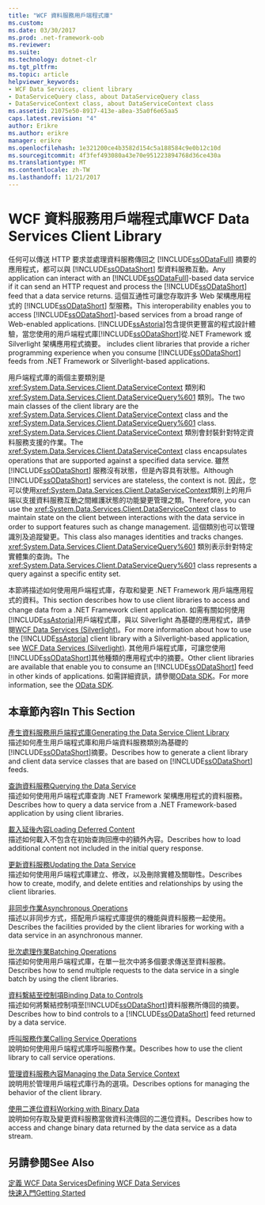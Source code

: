 ```yaml
---
title: "WCF 資料服務用戶端程式庫"
ms.custom: 
ms.date: 03/30/2017
ms.prod: .net-framework-oob
ms.reviewer: 
ms.suite: 
ms.technology: dotnet-clr
ms.tgt_pltfrm: 
ms.topic: article
helpviewer_keywords:
- WCF Data Services, client library
- DataServiceQuery class, about DataServiceQuery class
- DataServiceContext class, about DataServiceContext class
ms.assetid: 21075e50-8917-413e-a8ea-35a0f6e65aa5
caps.latest.revision: "4"
author: Erikre
ms.author: erikre
manager: erikre
ms.openlocfilehash: 1e321200ce4b3582d154c5a188584c9e0b12c10d
ms.sourcegitcommit: 4f3fef493080a43e70e951223894768d36ce430a
ms.translationtype: MT
ms.contentlocale: zh-TW
ms.lasthandoff: 11/21/2017
---
```

# <a name="wcf-data-services-client-library"></a><span data-ttu-id="a8a09-102">WCF 資料服務用戶端程式庫</span><span class="sxs-lookup"><span data-stu-id="a8a09-102">WCF Data Services Client Library</span></span>
<span data-ttu-id="a8a09-103">任何可以傳送 HTTP 要求並處理資料服務傳回之 [!INCLUDE[ssODataFull](../../../../includes/ssodatafull-md.md)] 摘要的應用程式，都可以與 [!INCLUDE[ssODataShort](../../../../includes/ssodatashort-md.md)] 型資料服務互動。</span><span class="sxs-lookup"><span data-stu-id="a8a09-103">Any application can interact with an [!INCLUDE[ssODataFull](../../../../includes/ssodatafull-md.md)]-based data service if it can send an HTTP request and process the [!INCLUDE[ssODataShort](../../../../includes/ssodatashort-md.md)] feed that a data service returns.</span></span> <span data-ttu-id="a8a09-104">這個互通性可讓您存取許多 Web 架構應用程式的 [!INCLUDE[ssODataShort](../../../../includes/ssodatashort-md.md)] 型服務。</span><span class="sxs-lookup"><span data-stu-id="a8a09-104">This interoperability enables you to access [!INCLUDE[ssODataShort](../../../../includes/ssodatashort-md.md)]-based services from a broad range of Web-enabled applications.</span></span> [!INCLUDE[ssAstoria](../../../../includes/ssastoria-md.md)]<span data-ttu-id="a8a09-105">包含提供更豐富的程式設計體驗，當您使用的用戶端程式庫[!INCLUDE[ssODataShort](../../../../includes/ssodatashort-md.md)]從.NET Framework 或 Silverlight 架構應用程式摘要。</span><span class="sxs-lookup"><span data-stu-id="a8a09-105"> includes client libraries that provide a richer programming experience when you consume [!INCLUDE[ssODataShort](../../../../includes/ssodatashort-md.md)] feeds from .NET Framework or Silverlight-based applications.</span></span>  
  
 <span data-ttu-id="a8a09-106">用戶端程式庫的兩個主要類別是 <xref:System.Data.Services.Client.DataServiceContext> 類別和 <xref:System.Data.Services.Client.DataServiceQuery%601> 類別。</span><span class="sxs-lookup"><span data-stu-id="a8a09-106">The two main classes of the client library are the <xref:System.Data.Services.Client.DataServiceContext> class and the <xref:System.Data.Services.Client.DataServiceQuery%601> class.</span></span> <span data-ttu-id="a8a09-107"><xref:System.Data.Services.Client.DataServiceContext> 類別會封裝針對特定資料服務支援的作業。</span><span class="sxs-lookup"><span data-stu-id="a8a09-107">The <xref:System.Data.Services.Client.DataServiceContext> class encapsulates operations that are supported against a specified data service.</span></span> <span data-ttu-id="a8a09-108">雖然 [!INCLUDE[ssODataShort](../../../../includes/ssodatashort-md.md)] 服務沒有狀態，但是內容具有狀態。</span><span class="sxs-lookup"><span data-stu-id="a8a09-108">Although [!INCLUDE[ssODataShort](../../../../includes/ssodatashort-md.md)] services are stateless, the context is not.</span></span> <span data-ttu-id="a8a09-109">因此，您可以使用<xref:System.Data.Services.Client.DataServiceContext>類別上的用戶端以支援資料服務互動之間維護狀態的功能變更管理之類。</span><span class="sxs-lookup"><span data-stu-id="a8a09-109">Therefore, you can use the <xref:System.Data.Services.Client.DataServiceContext> class to maintain state on the client between interactions with the data service in order to support features such as change management.</span></span> <span data-ttu-id="a8a09-110">這個類別也可以管理識別及追蹤變更。</span><span class="sxs-lookup"><span data-stu-id="a8a09-110">This class also manages identities and tracks changes.</span></span> <span data-ttu-id="a8a09-111"><xref:System.Data.Services.Client.DataServiceQuery%601> 類別表示針對特定實體集的查詢。</span><span class="sxs-lookup"><span data-stu-id="a8a09-111">The <xref:System.Data.Services.Client.DataServiceQuery%601> class represents a query against a specific entity set.</span></span>  
  
 <span data-ttu-id="a8a09-112">本節將描述如何使用用戶端程式庫，存取和變更 .NET Framework 用戶端應用程式的資料。</span><span class="sxs-lookup"><span data-stu-id="a8a09-112">This section describes how to use client libraries to access and change data from a .NET Framework client application.</span></span> <span data-ttu-id="a8a09-113">如需有關如何使用[!INCLUDE[ssAstoria](../../../../includes/ssastoria-md.md)]用戶端程式庫，與以 Silverlight 為基礎的應用程式，請參閱[WCF Data Services (Silverlight)](http://go.microsoft.com/fwlink/?LinkId=186016)。</span><span class="sxs-lookup"><span data-stu-id="a8a09-113">For more information about how to use the [!INCLUDE[ssAstoria](../../../../includes/ssastoria-md.md)] client library with a Silverlight-based application, see [WCF Data Services (Silverlight)](http://go.microsoft.com/fwlink/?LinkId=186016).</span></span> <span data-ttu-id="a8a09-114">其他用戶端程式庫，可讓您使用[!INCLUDE[ssODataShort](../../../../includes/ssodatashort-md.md)]其他種類的應用程式中的摘要。</span><span class="sxs-lookup"><span data-stu-id="a8a09-114">Other client libraries are available that enable you to consume an [!INCLUDE[ssODataShort](../../../../includes/ssodatashort-md.md)] feed in other kinds of applications.</span></span> <span data-ttu-id="a8a09-115">如需詳細資訊，請參閱[OData SDK](http://go.microsoft.com/fwlink/?LinkID=185796)。</span><span class="sxs-lookup"><span data-stu-id="a8a09-115">For more information, see the [OData SDK](http://go.microsoft.com/fwlink/?LinkID=185796).</span></span>  
  
## <a name="in-this-section"></a><span data-ttu-id="a8a09-116">本章節內容</span><span class="sxs-lookup"><span data-stu-id="a8a09-116">In This Section</span></span>  
 [<span data-ttu-id="a8a09-117">產生資料服務用戶端程式庫</span><span class="sxs-lookup"><span data-stu-id="a8a09-117">Generating the Data Service Client Library</span></span>](../../../../docs/framework/data/wcf/generating-the-data-service-client-library-wcf-data-services.md)  
 <span data-ttu-id="a8a09-118">描述如何產生用戶端程式庫和用戶端資料服務類別為基礎的[!INCLUDE[ssODataShort](../../../../includes/ssodatashort-md.md)]摘要。</span><span class="sxs-lookup"><span data-stu-id="a8a09-118">Describes how to generate a client library and client data service classes that are based on [!INCLUDE[ssODataShort](../../../../includes/ssodatashort-md.md)] feeds.</span></span>  
  
 [<span data-ttu-id="a8a09-119">查詢資料服務</span><span class="sxs-lookup"><span data-stu-id="a8a09-119">Querying the Data Service</span></span>](../../../../docs/framework/data/wcf/querying-the-data-service-wcf-data-services.md)  
 <span data-ttu-id="a8a09-120">描述如何使用用戶端程式庫查詢 .NET Framework 架構應用程式的資料服務。</span><span class="sxs-lookup"><span data-stu-id="a8a09-120">Describes how to query a data service from a .NET Framework-based application by using client libraries.</span></span>  
  
 [<span data-ttu-id="a8a09-121">載入延後內容</span><span class="sxs-lookup"><span data-stu-id="a8a09-121">Loading Deferred Content</span></span>](../../../../docs/framework/data/wcf/loading-deferred-content-wcf-data-services.md)  
 <span data-ttu-id="a8a09-122">描述如何載入不包含在初始查詢回應中的額外內容。</span><span class="sxs-lookup"><span data-stu-id="a8a09-122">Describes how to load additional content not included in the initial query response.</span></span>  
  
 [<span data-ttu-id="a8a09-123">更新資料服務</span><span class="sxs-lookup"><span data-stu-id="a8a09-123">Updating the Data Service</span></span>](../../../../docs/framework/data/wcf/updating-the-data-service-wcf-data-services.md)  
 <span data-ttu-id="a8a09-124">描述如何使用用戶端程式庫建立、修改，以及刪除實體及關聯性。</span><span class="sxs-lookup"><span data-stu-id="a8a09-124">Describes how to create, modify, and delete entities and relationships by using the client libraries.</span></span>  
  
 [<span data-ttu-id="a8a09-125">非同步作業</span><span class="sxs-lookup"><span data-stu-id="a8a09-125">Asynchronous Operations</span></span>](../../../../docs/framework/data/wcf/asynchronous-operations-wcf-data-services.md)  
 <span data-ttu-id="a8a09-126">描述以非同步方式，搭配用戶端程式庫提供的機能與資料服務一起使用。</span><span class="sxs-lookup"><span data-stu-id="a8a09-126">Describes the facilities provided by the client libraries for working with a data service in an asynchronous manner.</span></span>  
  
 [<span data-ttu-id="a8a09-127">批次處理作業</span><span class="sxs-lookup"><span data-stu-id="a8a09-127">Batching Operations</span></span>](../../../../docs/framework/data/wcf/batching-operations-wcf-data-services.md)  
 <span data-ttu-id="a8a09-128">描述如何使用用戶端程式庫，在單一批次中將多個要求傳送至資料服務。</span><span class="sxs-lookup"><span data-stu-id="a8a09-128">Describes how to send multiple requests to the data service in a single batch by using the client libraries.</span></span>  
  
 [<span data-ttu-id="a8a09-129">資料繫結至控制項</span><span class="sxs-lookup"><span data-stu-id="a8a09-129">Binding Data to Controls</span></span>](../../../../docs/framework/data/wcf/binding-data-to-controls-wcf-data-services.md)  
 <span data-ttu-id="a8a09-130">描述如何將繫結控制項至[!INCLUDE[ssODataShort](../../../../includes/ssodatashort-md.md)]資料服務所傳回的摘要。</span><span class="sxs-lookup"><span data-stu-id="a8a09-130">Describes how to bind controls to a [!INCLUDE[ssODataShort](../../../../includes/ssodatashort-md.md)] feed returned by a data service.</span></span>  
  
 [<span data-ttu-id="a8a09-131">呼叫服務作業</span><span class="sxs-lookup"><span data-stu-id="a8a09-131">Calling Service Operations</span></span>](../../../../docs/framework/data/wcf/calling-service-operations-wcf-data-services.md)  
 <span data-ttu-id="a8a09-132">說明如何使用用戶端程式庫呼叫服務作業。</span><span class="sxs-lookup"><span data-stu-id="a8a09-132">Describes how to use the client library to call service operations.</span></span>  
  
 [<span data-ttu-id="a8a09-133">管理資料服務內容</span><span class="sxs-lookup"><span data-stu-id="a8a09-133">Managing the Data Service Context</span></span>](../../../../docs/framework/data/wcf/managing-the-data-service-context-wcf-data-services.md)  
 <span data-ttu-id="a8a09-134">說明用於管理用戶端程式庫行為的選項。</span><span class="sxs-lookup"><span data-stu-id="a8a09-134">Describes options for managing the behavior of the client library.</span></span>  
  
 [<span data-ttu-id="a8a09-135">使用二進位資料</span><span class="sxs-lookup"><span data-stu-id="a8a09-135">Working with Binary Data</span></span>](../../../../docs/framework/data/wcf/working-with-binary-data-wcf-data-services.md)  
 <span data-ttu-id="a8a09-136">說明如何存取及變更資料服務當做資料流傳回的二進位資料。</span><span class="sxs-lookup"><span data-stu-id="a8a09-136">Describes how to access and change binary data returned by the data service as a data stream.</span></span>  
  
## <a name="see-also"></a><span data-ttu-id="a8a09-137">另請參閱</span><span class="sxs-lookup"><span data-stu-id="a8a09-137">See Also</span></span>  
 [<span data-ttu-id="a8a09-138">定義 WCF Data Services</span><span class="sxs-lookup"><span data-stu-id="a8a09-138">Defining WCF Data Services</span></span>](../../../../docs/framework/data/wcf/defining-wcf-data-services.md)  
 [<span data-ttu-id="a8a09-139">快速入門</span><span class="sxs-lookup"><span data-stu-id="a8a09-139">Getting Started</span></span>](../../../../docs/framework/data/wcf/getting-started-with-wcf-data-services.md)
